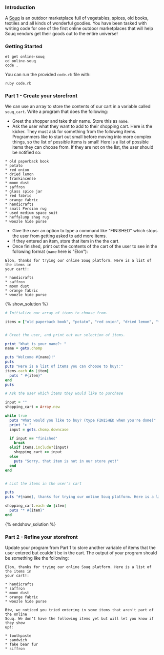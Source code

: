 ### Introduction

A [Souq](http://en.wikipedia.org/wiki/Souq) is an outdoor marketplace full of vegetables, spices, old books, textiles and all kinds of wonderful goodies. You have been tasked with writing code for one of the first online outdoor marketplaces that will help Souq vendors get their goods out to the entire universe!

### Getting Started

```no-highlight
et get online-souq  
cd online-souq
code .  
```

You can run the provided `code.rb` file with:
```no-highlight
ruby code.rb
```

### Part 1 - Create your storefront
We can use an array to store the contents of our cart in a variable called
`souq_cart`. Write a program that does the following:

* Greet the shopper and take their name. Store this as `name`.
* Ask the user what they want to add to their shopping cart. Here is the kicker. They must ask for something from the following items. Programmers like to start out small before moving into more complex things, so the list of possible items is small! Here is a list of possible items they can choose from. If they are not on the list, the user should be notified so:

```
* old paperback book
* potato
* red onion
* dried lemon
* frankincense
* moon dust
* saffron
* glass spice jar
* red fabric
* orange fabric
* handicrafts
* small Persian rug
* used medium space suit
* heffalump shag rug
* woozle hide purse
```

* Give the user an option to type a command like "FINISHED" which stops the user from getting asked to add more items.
* If they entered an item, store that item in the the cart.
* Once finished, print out the contents of the cart of the user to see in the following format (`name` here is "Elon"):

```
Elon, thanks for trying our online Souq platform. Here is a list of the items in
your cart!:

* handicrafts
* saffron
* moon dust
* orange fabric
* woozle hide purse
```

{% show_solution %}

```ruby
# Initialize our array of items to choose from.

items = ["old paperback book", "potato", "red onion", "dried lemon", "frankincense", "moon dust", "saffron", "glass spice jar", "red fabric", "orange fabric", "handicrafts", "small persian rug", "used medium space suit", "heffalump shag rug", "woozle hide purse"]


# Greet the user, and print out our selection of items.

print "What is your name?: "
name = gets.chomp

puts "Welcome #{name}!"
puts
puts "Here is a list of items you can choose to buy!:"
items.each do |item|
  puts " #{item}"
end
puts

# Ask the user which items they would like to purchase

input = ""
shopping_cart = Array.new

while true
  puts "What would you like to buy? (type FINISHED when you're done)"
  print "> "
  input = gets.chomp.downcase

  if input == "finished"
    break
  elsif items.include?(input)
    shopping_cart << input
  else
    puts "Sorry, that item is not in our store yet!"
  end
end


# List the items in the user's cart

puts
puts "#{name}, thanks for trying our online Souq platform. Here is a list of items in your cart!:"

shopping_cart.each do |item|
  puts "* #{item}"
end
```

{% endshow_solution %}


### Part 2 - Refine your storefront

Update your program from Part 1 to store another variable of items that the user
entered but couldn't be in the cart. The output of your program should be
something like the following:

```
Elon, thanks for trying our online Souq platform. Here is a list of the items in
your cart!:

* handicrafts
* saffron
* moon dust
* orange fabric
* woozle hide purse

Btw, we noticed you tried entering in some items that aren't part of the online
Souq. We don't have the following items yet but will let you know if they show
up!:

* toothpaste
* sandwich
* fake bear fur
* siffron
```
